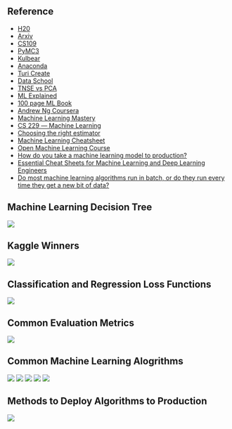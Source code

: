 ## Reference

* [H20](https://www.h2o.ai)
* [Arxiv](http://arxiv-sanity.com)
* [CS109](http://cs109.github.io/2015/pages/videos.html)
* [PyMC3](https://docs.pymc.io/nb_examples/index.html)
* [Kulbear](https://github.com/Kulbear)
* [Anaconda](https://www.anaconda.com/anaconda-webinars/)
* [Turi Create](https://github.com/apple/turicreate)
* [Data School](https://www.dataschool.io)
* [TNSE vs PCA](https://medium.com/@sourajit16.02.93/tsne-t-distributed-stochastic-neighborhood-embedding-state-of-the-art-c2b4b875b7da)
* [ML Explained](http://mlexplained.com)
* [100 page ML Book](http://themlbook.com/wiki/doku.php)
* [Andrew Ng Coursera](https://www.youtube.com/watch?v=qeHZOdmJvFU&index=1&list=PLZ9qNFMHZ-A4rycgrgOYma6zxF4BZGGPW)
* [Machine Learning Mastery](https://machinelearningmastery.com)
* [CS 229 ― Machine Learning](https://stanford.edu/~shervine/teaching/cs-229/)
* [Choosing the right estimator](https://scikit-learn.org/stable/tutorial/machine_learning_map/index.html)
* [Machine Learning Cheatsheet](https://ml-cheatsheet.readthedocs.io/en/latest/index.html)
* [Open Machine Learning Course](https://mlcourse.ai)
* [How do you take a machine learning model to production?](https://www.quora.com/How-do-you-take-a-machine-learning-model-to-production/answer/Håkon-Hapnes-Strand)
* [Essential Cheat Sheets for Machine Learning and Deep Learning Engineers](https://startupsventurecapital.com/essential-cheat-sheets-for-machine-learning-and-deep-learning-researchers-efb6a8ebd2e5)
* [Do most machine learning algorithms run in batch, or do they run every time they get a new bit of data?](https://www.quora.com/Do-most-machine-learning-algorithms-run-in-batch-or-do-they-run-every-time-they-get-a-new-bit-of-data/answer/Håkon-Hapnes-Strand)

## Machine Learning Decision Tree
![](https://github.com/geoffreylink/Projects/blob/master/06%20Machine%20Learning/images/Classification-Machine-Learning-Algorithm.png)

## Kaggle Winners
![](https://github.com/geoffreylink/Projects/blob/master/06%20Machine%20Learning/images/KaggleWinners.png)

## Classification and Regression Loss Functions
![](https://github.com/geoffreylink/Projects/blob/master/06%20Machine%20Learning/images/ClassificationAndRegressionLossFunctions.png)

## Common Evaluation Metrics
![](https://github.com/geoffreylink/Projects/blob/master/06%20Machine%20Learning/images/CommonEvaluationMetrics.png)

## Common Machine Learning Alogrithms
![](https://github.com/geoffreylink/Projects/blob/master/06%20Machine%20Learning/images/CommonMachineLearningAlgorithms.jpg)
![](https://github.com/geoffreylink/Projects/blob/master/06%20Machine%20Learning/images/MachineLearningAlgorithms_01.jpg)
![](https://github.com/geoffreylink/Projects/blob/master/06%20Machine%20Learning/images/MachineLearningAlgorithms_02.png)
![](https://github.com/geoffreylink/Projects/blob/master/06%20Machine%20Learning/images/MachineLearningAlgorithms_03.png)
![](https://github.com/geoffreylink/Projects/blob/master/06%20Machine%20Learning/images/EvolutionOfXGBoostAlgorithmFromDecisionTrees.png)

## Methods to Deploy Algorithms to Production
![](https://github.com/geoffreylink/Projects/blob/master/06%20Machine%20Learning/images/DeployAlgorithmsToProduction.png)
